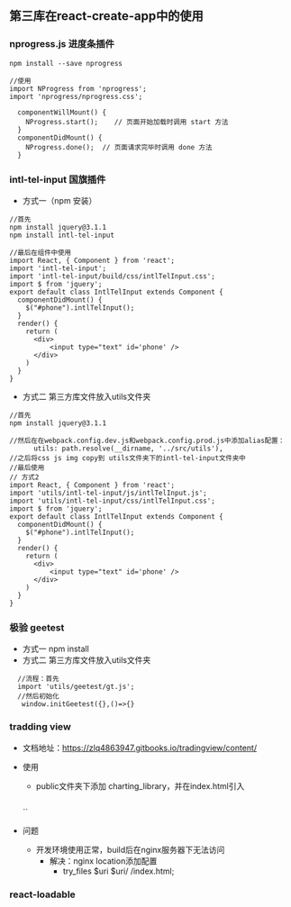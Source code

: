 ## 第三库在react-create-app中的使用
### nprogress.js 进度条插件
```
npm install --save nprogress

//使用
import NProgress from 'nprogress';
import 'nprogress/nprogress.css';

  componentWillMount() {
    NProgress.start();    // 页面开始加载时调用 start 方法
  }
  componentDidMount() {
    NProgress.done();  // 页面请求完毕时调用 done 方法
  }
```
### intl-tel-input 国旗插件
* 方式一（npm 安装）
```
//首先
npm install jquery@3.1.1
npm install intl-tel-input

//最后在组件中使用
import React, { Component } from 'react';
import 'intl-tel-input';
import 'intl-tel-input/build/css/intlTelInput.css';
import $ from 'jquery';
export default class IntlTelInput extends Component {
  componentDidMount() {
    $("#phone").intlTelInput();
  }
  render() {
    return (
      <div>
          <input type="text" id='phone' />
      </div>
    )
  }
}

```

* 方式二 第三方库文件放入utils文件夹
```
//首先
npm install jquery@3.1.1

//然后在在webpack.config.dev.js和webpack.config.prod.js中添加alias配置：
      utils: path.resolve(__dirname, '../src/utils'),
//之后将css js img copy到 utils文件夹下的intl-tel-input文件夹中
//最后使用
// 方式2
import React, { Component } from 'react';
import 'utils/intl-tel-input/js/intlTelInput.js';
import 'utils/intl-tel-input/css/intlTelInput.css';
import $ from 'jquery';
export default class IntlTelInput extends Component {
  componentDidMount() {
    $("#phone").intlTelInput();
  }
  render() {
    return (
      <div>
          <input type="text" id='phone' />
      </div>
    )
  }
}
```
### 极验 geetest
* 方式一 npm install
* 方式二  第三方库文件放入utils文件夹
```
  //流程：首先
  import 'utils/geetest/gt.js';
  //然后初始化
   window.initGeetest({},()=>{}
```

### tradding view 
* 文档地址：https://zlq4863947.gitbooks.io/tradingview/content/
* 使用
  * public文件夹下添加 charting_library，并在index.html引入
    ```
  <script src="%PUBLIC_URL%/charting_library/charting_library.min.js"></script>

    ``
* 问题
  * 开发环境使用正常，build后在nginx服务器下无法访问
    * 解决：nginx location添加配置
      * try_files $uri $uri/ /index.html;
### react-loadable
